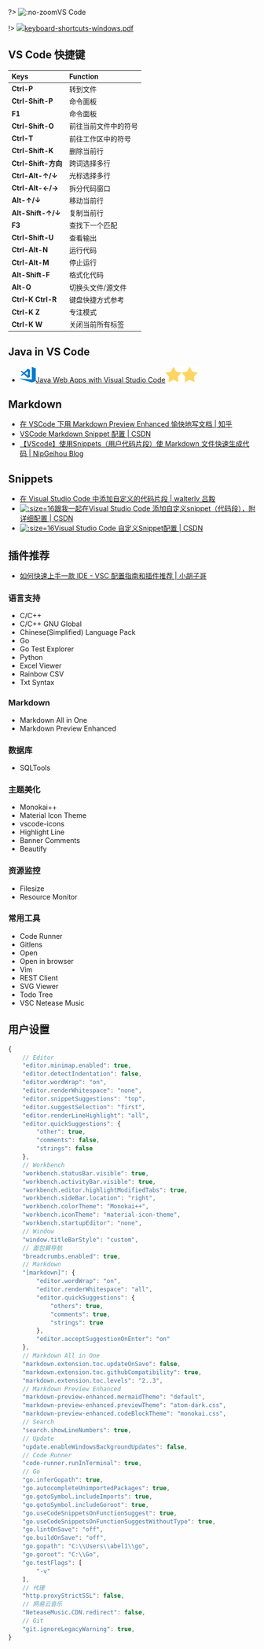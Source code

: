 ?> ![](https://notes.abelsu7.top/_media/vscode.svg ':no-zoom')VS Code

!> [![](https://notes.abelsu7.top/_media/vscode.svg)keyboard-shortcuts-windows.pdf](https://code.visualstudio.com/shortcuts/keyboard-shortcuts-windows.pdf)

## VS Code 快捷键

| Keys | Function |
| :-- | :-- |
| **Ctrl-P** | 转到文件 |
| **Ctrl-Shift-P** | 命令面板 |
| **F1** | 命令面板 |
| **Ctrl-Shift-O** | 前往当前文件中的符号 |
| **Ctrl-T** | 前往工作区中的符号 |
| **Ctrl-Shift-K** | 删除当前行 |
| **Ctrl-Shift-方向** | 跨词选择多行 |
| **Ctrl-Alt-↑/↓** | 光标选择多行 |
| **Ctrl-Alt-←/→** | 拆分代码窗口 |
| **Alt-↑/↓** | 移动当前行 |
| **Alt-Shift-↑/↓** | 复制当前行 |
| **F3** | 查找下一个匹配 |
| **Ctrl-Shift-U** | 查看输出 |
| **Ctrl-Alt-N** | 运行代码 |
| **Ctrl-Alt-M** | 停止运行 |
| **Alt-Shift-F** | 格式化代码 |
| **Alt-O** | 切换头文件/源文件 |
| **Ctrl-K Ctrl-R** | 键盘快捷方式参考 |
| **Ctrl-K Z** | 专注模式 |
| **Ctrl-K W** | 关闭当前所有标签 |

## Java in VS Code

- [![](logo/vscode.svg)Java Web Apps with Visual Studio Code![](logo/star.svg)![](logo/star.svg)](https://code.visualstudio.com/docs/java/java-tutorial)

## Markdown

- [在 VSCode 下用 Markdown Preview Enhanced 愉快地写文档 | 知乎](https://zhuanlan.zhihu.com/p/56699805)
- [VSCode Markdown Snippet 配置 | CSDN](https://blog.csdn.net/serryuer/article/details/89393760)
- [【VScode】使用Snippets（用户代码片段）使 Markdown 文件快速生成代码 | NipGeihou Blog](https://nipgeihou.com/vscode_Snippets_markdowm/)


## Snippets

- [在 Visual Studio Code 中添加自定义的代码片段 | walterlv 吕毅](https://blog.walterlv.com/post/add-custom-code-snippet-for-vscode.html)
- [![](logo/csdn.ico ':size=16')跟我一起在Visual Studio Code 添加自定义snippet（代码段），附详细配置 | CSDN](https://blog.csdn.net/maokelong95/article/details/54379046)
- [![](logo/csdn.ico ':size=16')Visual Studio Code 自定义Snippet配置 | CSDN](https://blog.csdn.net/u011127019/article/details/73461831)

## 插件推荐

- [如何快速上手一款 IDE - VSC 配置指南和插件推荐 | 小胡子哥](https://mp.weixin.qq.com/s?__biz=MzAxMjA5ODQwMQ==&mid=2455058817&idx=1&sn=32ba09d2cfb28c472b9c343358f6e468&chksm=8c16978fbb611e9954cb242a218e4ae0d878f1cc3927de14c0dd18b2c40505108a99a512b888&mpshare=1&scene=1&srcid=1121ZPSO0rlv4GswvIs79Lod#rd)

### 语言支持

- C/C++
- C/C++ GNU Global
- Chinese(Simplified) Language Pack
- Go
- Go Test Explorer
- Python
- Excel Viewer
- Rainbow CSV
- Txt Syntax

### Markdown

- Markdown All in One
- Markdown Preview Enhanced

### 数据库

- SQLTools

### 主题美化

- Monokai++
- Material Icon Theme
- vscode-icons
- Highlight Line
- Banner Comments
- Beautify

### 资源监控

- Filesize
- Resource Monitor

### 常用工具

- Code Runner
- Gitlens
- Open
- Open in browser
- Vim
- REST Client
- SVG Viewer
- Todo Tree
- VSC Netease Music

## 用户设置

```js
{
    // Editor
    "editor.minimap.enabled": true,
    "editor.detectIndentation": false,
    "editor.wordWrap": "on",
    "editor.renderWhitespace": "none",
    "editor.snippetSuggestions": "top",
    "editor.suggestSelection": "first",
    "editor.renderLineHighlight": "all",
    "editor.quickSuggestions": {
        "other": true,
        "comments": false,
        "strings": false
    },
    // Workbench
    "workbench.statusBar.visible": true,
    "workbench.activityBar.visible": true,
    "workbench.editor.highlightModifiedTabs": true,
    "workbench.sideBar.location": "right",
    "workbench.colorTheme": "Monokai++",
    "workbench.iconTheme": "material-icon-theme",
    "workbench.startupEditor": "none",
    // Window
    "window.titleBarStyle": "custom",
    // 面包屑导航
    "breadcrumbs.enabled": true,
    // Markdown
    "[markdown]": {
        "editor.wordWrap": "on",
        "editor.renderWhitespace": "all",
        "editor.quickSuggestions": {
            "others": true,
            "comments": true,
            "strings": true
        },
        "editor.acceptSuggestionOnEnter": "on"
    },
    // Markdown All in One
    "markdown.extension.toc.updateOnSave": false,
    "markdown.extension.toc.githubCompatibility": true,
    "markdown.extension.toc.levels": "2..3",
    // Markdown Preview Enhanced
    "markdown-preview-enhanced.mermaidTheme": "default",
    "markdown-preview-enhanced.previewTheme": "atom-dark.css",
    "markdown-preview-enhanced.codeBlockTheme": "monokai.css",
    // Search
    "search.showLineNumbers": true,
    // Update
    "update.enableWindowsBackgroundUpdates": false,
    // Code Runner
    "code-runner.runInTerminal": true,
    // Go
    "go.inferGopath": true,
    "go.autocompleteUnimportedPackages": true,
    "go.gotoSymbol.includeImports": true,
    "go.gotoSymbol.includeGoroot": true,
    "go.useCodeSnippetsOnFunctionSuggest": true,
    "go.useCodeSnippetsOnFunctionSuggestWithoutType": true,
    "go.lintOnSave": "off",
    "go.buildOnSave": "off",
    "go.gopath": "C:\\Users\\abel1\\go",
    "go.goroot": "C:\\Go",
    "go.testFlags": [
        "-v"
    ],
    // 代理
    "http.proxyStrictSSL": false,
    // 网易云音乐
    "NeteaseMusic.CDN.redirect": false,
    // Git
    "git.ignoreLegacyWarning": true,
}
```
